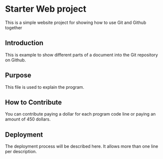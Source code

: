 # Starter Web project

This is a simple website project for showing how to use Git and Github together

## Introduction

This is example to show different parts of a document into the Git repository on Github.

## Purpose

This file is used to explain the program.

## How to Contribute

You can contribute paying a dollar for each program code line or paying an amount of 450 dollars.

## Deployment

The deployment process will be described here.
It allows more than one line per description.
